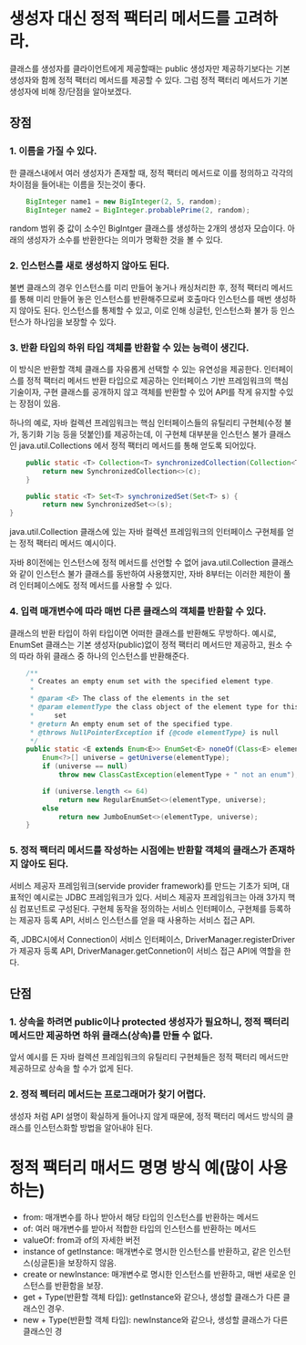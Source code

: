 # 생성자 대신 정적 팩터리 메서드를 고려하라.
클래스를 생성자를 클라이언트에게 제공할때는 public 생성자만 제공하기보다는 기본 생성자와 함께 정적 팩터리 메서드를 제공할 수 있다.
그럼 정적 팩터리 메서드가 기본 생성자에 비해 장/단점을 알아보겠다.

## 장점
### 1. 이름을 가질 수 있다.
한 클래스내에서 여러 생성자가 존재할 때, 정적 팩터리 메서드로 이를 정의하고 각각의 차이점을 들어내는 이름을 짓는것이 좋다.

```java
    BigInteger name1 = new BigInteger(2, 5, random);
    BigInteger name2 = BigInteger.probablePrime(2, random);
```
random 범위 중 값이 소수인 BigIntger 클래스를 생성하는 2개의 생성자 모습이다. 아래의 생성자가 소수를 반환한다는 의미가 명확한 것을 볼 수 있다.

### 2. 인스턴스를 새로 생성하지 않아도 된다.

불변 클래스의 경우 인스턴스를 미리 만들어 놓거나 캐싱처리한 후, 
정적 팩터리 메서드를 통해 미리 만들어 놓은 인스턴스를 반환해주므로써 호출마다 인스턴스를 매번 생성하지 않아도 된다.
인스턴스를 통제할 수 있고, 이로 인해 싱글턴, 인스턴스화 불가 등 인스턴스가 하나임을 보장할 수 있다.

### 3. 반환 타입의 하위 타입 객체를 반환할 수 있는 능력이 생긴다.

이 방식은 반환할 객체 클래스를 자유롭게 선택할 수 있는 유연성을 제공한다.
인터페이스를 정적 팩터리 메서드 반환 타입으로 제공하는 인터페이스 기반 프레임워크의 핵심 기술이자, 
구현 클래스를 공개하지 않고 객체를 반환할 수 있어 API를 작게 유지할 수있는 장점이 있음.

하나의 예로, 자바 컬렉션 프레임워크는 핵심 인터페이스들의 유틸리티 구현체(수정 불가, 동기화 기능 등을 덧붙인)를 제공하는데, 
이 구현체 대부분을 인스턴스 불가 클래스인 java.util.Collections 에서 정적 팩터리 메서드를 통해 얻도록 되어있다.

```java
    public static <T> Collection<T> synchronizedCollection(Collection<T> c) {
        return new SynchronizedCollection<>(c);
    }

    public static <T> Set<T> synchronizedSet(Set<T> s) {
        return new SynchronizedSet<>(s);
}
```
java.util.Collection 클래스에 있는 자바 컬렉션 프레임워크의 인터페이스 구현체를 얻는 정적 팩터리 메서드 예시이다.

자바 8이전에는 인스턴스에 정적 메서드를 선언할 수 없어 java.util.Collection 클래스와 같이 인스턴스 불가 클래스를 동반하여 사용했지만, 
자바 8부터는 이러한 제한이 풀려 인터페이스에도 정적 메서드를 사용할 수 있다.

### 4. 입력 매개변수에 따라 매번 다른 클래스의 객체를 반환할 수 있다.

클래스의 반환 타입이 하위 타입이면 어떠한 클래스를 반환해도 무방하다.
예시로, EnumSet 클래스는 기본 생성자(public)없이 정적 팩터리 메서드만 제공하고, 원소 수의 따라 하위 클래스 중 하나의 인스턴스를 반환해준다.

```java
    /**
     * Creates an empty enum set with the specified element type.
     *
     * @param <E> The class of the elements in the set
     * @param elementType the class object of the element type for this enum
     *     set
     * @return An empty enum set of the specified type.
     * @throws NullPointerException if {@code elementType} is null
     */
    public static <E extends Enum<E>> EnumSet<E> noneOf(Class<E> elementType) {
        Enum<?>[] universe = getUniverse(elementType);
        if (universe == null)
            throw new ClassCastException(elementType + " not an enum");

        if (universe.length <= 64)
            return new RegularEnumSet<>(elementType, universe);
        else
            return new JumboEnumSet<>(elementType, universe);
    }
```

### 5. 정적 팩터리 메서드를 작성하는 시점에는 반환할 객체의 클래스가 존재하지 않아도 된다.

서비스 제공자 프레임워크(servide provider framework)를 만드는 기초가 되며, 대표적인 예시로는 JDBC 프레임워크가 있다.
서비스 제공자 프레임워크는 아래 3가지 핵심 컴포넌트로 구성된다.
구현체 동작을 정의하는 서비스 인터페이스, 구현체를 등록하는 제공자 등록 API, 서비스 인스턴스를 얻을 때 사용하는 서비스 접근 API.

즉, JDBC시에서 Connection이 서비스 인터페이스, DriverManager.registerDriver가 제공자 등록 API, DriverManager.getConnetion이 서비스 접근 API에 역할을 한다.

## 단점
### 1. 상속을 하려면 public이나 protected 생성자가 필요하니, 정적 팩터리 메서드만 제공하면 하위 클래스(상속)를 만들 수 없다.
앞서 예시를 든 자바 컬렉션 프레임워크의 유틸리티 구현체들은 정적 팩터리 메서드만 제공하므로 상속을 할 수가 없게 된다.

### 2. 정적 펙터리 메서드는 프로그래머가 찾기 어렵다.
생성자 처럼 API 설명이 확실하게 들어나지 않게 때문에, 정적 팩터리 메서드 방식의 클래스를 인스턴스화할 방법을 알아내야 된다.

# 정적 팩터리 매서드 명명 방식 예(많이 사용하는)
* from: 매개변수를 하나 받아서 해당 타입의 인스턴스를 반환하는 메서드
* of: 여러 매개변수를 받아서 적합한 타입의 인스턴스를 반환하는 메서드
* valueOf: from과 of의 자세한 버전
* instance of getInstance: 매개변수로 명시한 인스턴스를 반환하고, 같은 인스턴스(싱글톤)을 보장하지 않음.
* create or newInstance: 매개변수로 명시한 인스턴스를 반환하고, 매번 새로운 인스턴스를 반환함을 보장.
* get + Type(반환할 객체 타입): getInstance와 같으나, 생성할 클래스가 다른 클래스인 경우.
* new + Type(반환할 객체 타입): newInstance와 같으나, 생성할 클래스가 다른 클래스인 경

